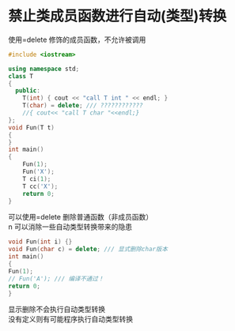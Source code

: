 禁止类成员函数进行自动(类型)转换
===
使用=delete 修饰的成员函数，不允许被调用

```cpp
#include <iostream>

using namespace std;
class T
{
  public:
    T(int) { cout << "call T int " << endl; }
    T(char) = delete; /// ????????????
    //{ cout<< "call T char "<<endl;}
};
void Fun(T t)
{
}
int main()
{
    Fun(1);
    Fun('X');
    T ci(1);
    T cc('X');
    return 0;
}
```

可以使用=delete 删除普通函数（非成员函数）  
n 可以消除⼀些自动类型转换带来的隐患  
```cpp
void Fun(int i) {}
void Fun(char c) = delete; /// 显式删除char版本
int main()
{
Fun(1);
// Fun('A'); /// 编译不通过！
return 0;
}
```

显示删除不会执行自动类型转换  
没有定义则有可能程序执行自动类型转换
